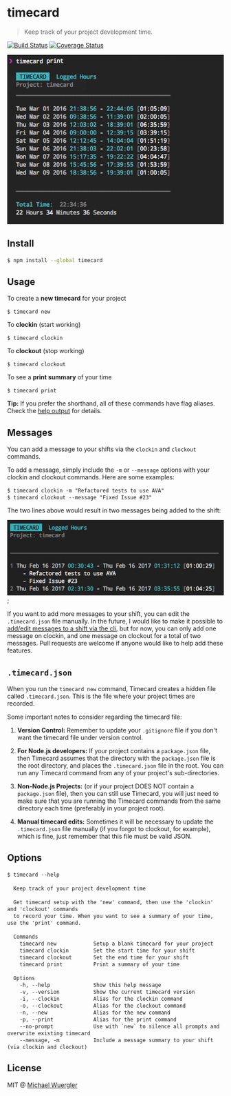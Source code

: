# timecard

> Keep track of your project development time.

[![Build Status](https://travis-ci.org/radiovisual/timecard.svg?branch=master)](https://travis-ci.org/radiovisual/timecard) [![Coverage Status](https://coveralls.io/repos/github/radiovisual/timecard/badge.svg?branch=master)](https://coveralls.io/github/radiovisual/timecard?branch=master)

![timecard print screenshot](media/timecard-print-screenshot.png)

## Install
```sh
$ npm install --global timecard
```

## Usage

To create a **new timecard** for your project

```
$ timecard new
```

To **clockin** (start working)

```
$ timecard clockin
```

To **clockout** (stop working)

```
$ timecard clockout
```

To see a **print summary** of your time

```
$ timecard print
```

**Tip:** If you prefer the shorthand, all of these commands have flag aliases. Check the [help output](https://github.com/radiovisual/timecard#options) for details.

## Messages

You can add a message to your shifts via the `clockin` and `clockout` commands.

To add a message, simply include the `-m` or `--message` options with your clockin
and clockout commands. Here are some examples:

```
$ timecard clockin -m "Refactored tests to use AVA"
$ timecard clockout --message "Fixed Issue #23"
```
The two lines above would result in two messages being added to the shift:

![messages screenshot](media/timecard-messages.png);

If you want to add more messages to your shift, you can edit the `.timecard.json`
file manually. In the future, I would like to make it possible to [add/edit messages
to a shift via the cli](https://github.com/radiovisual/timecard/issues/32),
but for now, you can only add one message on clockin, and one message on
clockout for a total of two messages. Pull requests are welcome if anyone would like
to help add these features.

## `.timecard.json`

When you run the `timecard new` command, Timecard creates a hidden file called `.timecard.json`. This is the file
where your project times are recorded.

Some important notes to consider regarding the timecard file:

1) **Version Control:** Remember to update your `.gitignore` file if you don't want the timecard file under version control.

2) **For Node.js developers:** If your project contains a `package.json` file, then Timecard assumes that the directory with the `package.json` file is the root directory, and places the `.timecard.json` file in the root. You can run any Timecard command from any of your project's sub-directories.

3) **Non-Node.js Projects:** (or if your project DOES NOT contain a `package.json` file), then you can still use Timecard, you will just need to make sure that you are running the Timecard commands from the same directory each time (preferably in your project root).

4) **Manual timecard edits:** Sometimes it will be necessary to update the `.timecard.json` file manually (if you forgot to clockout, for example), which is fine, just remember that this file must be valid JSON.


## Options

```
$ timecard --help

  Keep track of your project development time

  Get timecard setup with the 'new' command, then use the 'clockin' and 'clockout' commands
  to record your time. When you want to see a summary of your time, use the 'print' command.

  Commands
    timecard new            Setup a blank timecard for your project
    timecard clockin        Set the start time for your shift
    timecard clockout       Set the end time for your shift
    timecard print          Print a summary of your time

  Options
    -h, --help              Show this help message
    -v, --version           Show the current timecard version
    -i, --clockin           Alias for the clockin command
    -o, --clockout          Alias for the clockout command
    -n, --new               Alias for the new command
    -p, --print             Alias for the print command
    --no-prompt             Use with `new` to silence all prompts and overwrite existing timecard
    --message, -m           Include a message summary to your shift (via clockin and clockout)

```

## License

MIT @ [Michael Wuergler](http://numetriclabs.com)
